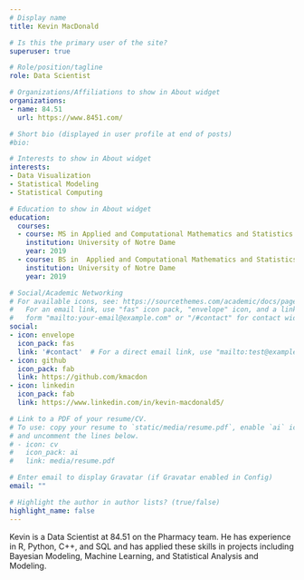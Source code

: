 ```yaml
---
# Display name
title: Kevin MacDonald

# Is this the primary user of the site?
superuser: true

# Role/position/tagline
role: Data Scientist

# Organizations/Affiliations to show in About widget
organizations:
- name: 84.51
  url: https://www.8451.com/

# Short bio (displayed in user profile at end of posts)
#bio: 

# Interests to show in About widget
interests:
- Data Visualization
- Statistical Modeling
- Statistical Computing

# Education to show in About widget
education:
  courses:
  - course: MS in Applied and Computational Mathematics and Statistics
    institution: University of Notre Dame
    year: 2019
  - course: BS in  Applied and Computational Mathematics and Statistics
    institution: University of Notre Dame
    year: 2019

# Social/Academic Networking
# For available icons, see: https://sourcethemes.com/academic/docs/page-builder/#icons
#   For an email link, use "fas" icon pack, "envelope" icon, and a link in the
#   form "mailto:your-email@example.com" or "/#contact" for contact widget.
social:
- icon: envelope
  icon_pack: fas
  link: '#contact'  # For a direct email link, use "mailto:test@example.org".
- icon: github
  icon_pack: fab
  link: https://github.com/kmacdon
- icon: linkedin
  icon_pack: fab
  link: https://www.linkedin.com/in/kevin-macdonald5/

# Link to a PDF of your resume/CV.
# To use: copy your resume to `static/media/resume.pdf`, enable `ai` icons in `params.toml`, 
# and uncomment the lines below.
# - icon: cv
#   icon_pack: ai
#   link: media/resume.pdf

# Enter email to display Gravatar (if Gravatar enabled in Config)
email: ""

# Highlight the author in author lists? (true/false)
highlight_name: false
---
```


Kevin is a Data Scientist at 84.51 on the Pharmacy team. He has experience in R, Python, C++, and SQL and has applied these skills in projects including Bayesian Modeling, Machine Learning, and Statistical Analysis and Modeling.

